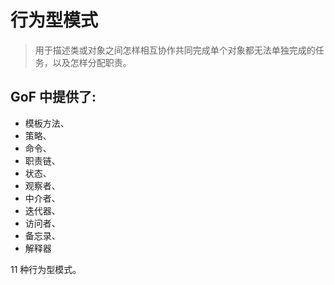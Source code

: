 # 行为型模式

> 用于描述类或对象之间怎样相互协作共同完成单个对象都无法单独完成的任务，以及怎样分配职责。

## GoF 中提供了:

* 模板方法、
* 策略、
* 命令、
* 职责链、
* 状态、
* 观察者、
* 中介者、
* 迭代器、
* 访问者、
* 备忘录、
* 解释器

11 种行为型模式。

